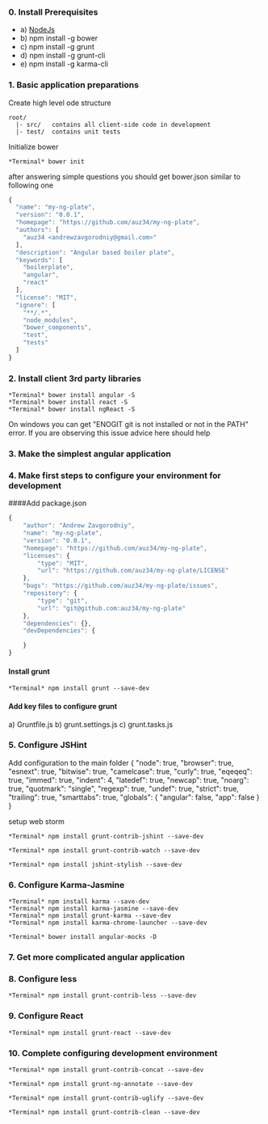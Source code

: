 ### 0. Install Prerequisites
+ a) [NodeJs](http://nodejs.org/)
+ b) npm install -g bower
+ c) npm install -g grunt
+ d) npm install -g grunt-cli
+ e) npm install -g karma-cli

### 1. Basic application preparations  

Create high level ode structure

```
root/
  |- src/   contains all client-side code in development  
  |- test/  contains unit tests  
```

Initialize bower 

```
*Terminal* bower init
```

after answering simple questions you should get bower.json similar to following one

```javascript
{
  "name": "my-ng-plate",
  "version": "0.0.1",
  "homepage": "https://github.com/auz34/my-ng-plate",
  "authors": [
    "auz34 <andrewzavgorodniy@gmail.com>"
  ],
  "description": "Angular based boiler plate",
  "keywords": [
    "boilerplate",
    "angular",
    "react"
  ],
  "license": "MIT",
  "ignore": [
    "**/.*",
    "node_modules",
    "bower_components",
    "test",
    "tests"
  ]
}
```

### 2. Install client 3rd party libraries 

```
*Terminal* bower install angular -S
*Terminal* bower install react -S
*Terminal* bower install ngReact -S
```

On windows you can get "ENOGIT git is not installed or not in the PATH" error. If you are observing this issue advice 
here should help  


### 3. Make the simplest angular application

### 4. Make first steps to configure your environment for development

####Add package.json
```javascript
{
    "author": "Andrew Zavgorodniy",
    "name": "my-ng-plate",
    "version": "0.0.1",
    "homepage": "https://github.com/auz34/my-ng-plate",
    "licenses": {
        "type": "MIT",
        "url": "https://github.com/auz34/my-ng-plate/LICENSE"
    },
    "bugs": "https://github.com/auz34/my-ng-plate/issues",
    "repository": {
        "type": "git",
        "url": "git@github.com:auz34/my-ng-plate"
    },
    "dependencies": {},
    "devDependencies": {

    }
}
```
#### Install grunt
```
*Terminal* npm install grunt --save-dev
```

#### Add key files to configure grunt
a) Gruntfile.js
b) grunt.settings.js
c) grunt.tasks.js

### 5. Configure JSHint
Add configuration to the main folder
{
    "node": true,
    "browser": true,
    "esnext": true,
    "bitwise": true,
    "camelcase": true,
    "curly": true,
    "eqeqeq": true,
    "immed": true,
    "indent": 4,
    "latedef": true,
    "newcap": true,
    "noarg": true,
    "quotmark": "single",
    "regexp": true,
    "undef": true,
    "strict": true,
    "trailing": true,
    "smarttabs": true,
    "globals": {
        "angular": false,
        "app": false
    }
}

setup web storm

```
*Terminal* npm install grunt-contrib-jshint --save-dev
```

```
*Terminal* npm install grunt-contrib-watch --save-dev
```

```
*Terminal* npm install jshint-stylish --save-dev
```

### 6. Configure Karma-Jasmine
```
*Terminal* npm install karma --save-dev
*Terminal* npm install karma-jasmine --save-dev
*Terminal* npm install grunt-karma --save-dev
*Terminal* npm install karma-chrome-launcher --save-dev

*Terminal* bower install angular-mocks -D
```


### 7. Get more complicated angular application

### 8. Configure less

```
*Terminal* npm install grunt-contrib-less --save-dev
```

### 9. Configure React
```
*Terminal* npm install grunt-react --save-dev
```

### 10. Complete configuring development environment
```
*Terminal* npm install grunt-contrib-concat --save-dev
```

```
*Terminal* npm install grunt-ng-annotate --save-dev
```

```
*Terminal* npm install grunt-contrib-uglify --save-dev
```

```
*Terminal* npm install grunt-contrib-clean --save-dev
```
